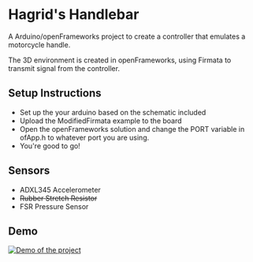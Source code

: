 # Hagrid's Handlebar

A Arduino/openFrameworks project to create a controller that emulates a motorcycle handle.

The 3D environment is created in openFrameworks, using Firmata to transmit signal from the controller.

## Setup Instructions

- Set up the your arduino based on the schematic included
- Upload the ModifiedFirmata example to the board
- Open the openFrameworks solution and change the PORT variable in ofApp.h to whatever port you are using.
- You're good to go!

## Sensors

- ADXL345 Accelerometer
- ~~Rubber Stretch Resistor~~
- FSR Pressure Sensor

## Demo

[![Demo of the project](https://img.youtube.com/vi/VID/0.jpg)](https://www.youtube.com/watch?v=PPxQZJnwMJ8&feature=youtu.be)
